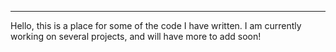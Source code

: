        
--------------------------------------------------------------------------------------------------------------                                                                                               
Hello, this is a place for some of the code I have written. I am currently working on several projects, and will 
have more to add soon! 
        

                                                                








        

                                     
                          
           
